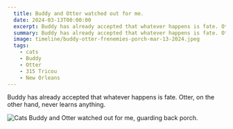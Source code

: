 ```yaml
---
  title: Buddy and Otter watched out for me.
  date: 2024-03-13T00:00:00
  excerpt: Buddy has already accepted that whatever happens is fate. Otter, on the other hand, never learns anything. 
  summary: Buddy has already accepted that whatever happens is fate. Otter, on the other hand, never learns anything. 
  image: timeline/buddy-otter-frenemies-porch-mar-13-2024.jpeg
  tags:
    - cats
    - Buddy
    - Otter
    - 315 Tricou
    - New Orleans
---
```


Buddy has already accepted that whatever happens is fate. Otter, on the other hand, never learns anything. 

  ![Cats Buddy and Otter watched out for me, guarding back porch.](/static/img/timeline/buddy-otter-frenemies-porch-mar-13-2024.jpeg)
